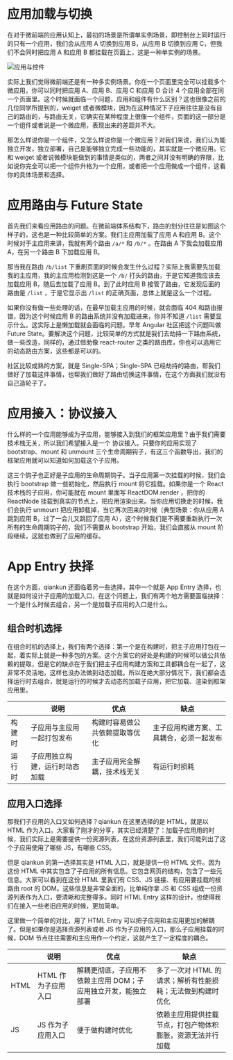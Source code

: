 # 应用加载与切换

在对于微前端的应用认知上，最初的场景是所谓单实例场景，即控制台上同时运行的只有一个应用，我们会从应用 A 切换到应用 B，从应用 B 切换到应用 C，但我们不会同时把应用 A 和应用 B 都挂载在页面上，这是一种单实例的场景。

![应用与控件](https://pic.imgdb.cn/item/6080d3d7ee52a14d787308ac.jpg)

实际上我们觉得微前端还是有一种多实例场景。你在一个页面里完全可以挂载多个微应用，你可以同时把应用 A、应用 B、应用 C 和应用 D 合计 4 个应用全部在同一个页面里。这个时候就面临一个问题，应用和组件有什么区别？这也很像之前的几位同学所提到的，weiget 或者微模块，因为在这种情况下子应用往往是没有自己的路由的，与路由无关，它确实在某种程度上很像一个组件，页面的这一部分是一个组件或者说是一个微应用，表现出来的差距并不大。

那怎么样说你是一个组件，又怎么样说你是一个微应用？对我们来说，我们认为能独立开发，独立部署，自己是能够独立完成一些功能的，其实就是一个微应用。它和 weiget 或者说微模块能做到的事情是类似的，两者之间并没有明确的界限，比如说你完全可以把一个组件升格为一个应用，或者把一个应用做成一个组件，这看你的具体场景和选择。

# 应用路由与 Future State

首先我们来看应用路由的问题。在微前端体系结构下，路由的划分往往是如图这个样子的，这也是一种比较简单的方案。我们主应用加载了应用 A 和应用 B。这个时候对于主应用来讲，我就有两个路由 `/a/*` 和 `/b/*` 。在路由 A 下我会加载应用 A，在另一个路由 B 下加载应用 B。

那当我在路由 `/b/list` 下重刷页面的时候会发生什么过程？实际上我需要先加载我的主应用，我的主应用检测到这是一个 `/b/` 打头的路由，于是它知道我应该去加载应用 B，随后去加载了应用 B。到了此时应用 B 接管了路由，它发现后面的路由是 `/list` ，于是它显示出 `/list` 的正确页面，总体上就是这么一个过程。

如果你没有做一些处理的话，在最早加载主应用的时候，就会面临 404 和路由报错，因为这个时候应用 B 的路由系统并没有加载进来，你并不知道 `/list` 需要显示什么。这实际上是懒加载就会面临的问题。早年 Angular 社区把这个问题叫做 Future State。要解决这个问题，比较简单的方式就是我们去劫持一下路由系统，做一些改造，同样的，通过借助像 react-router 之类的路由库，你也可以选用它的动态路由方案，这些都是可以的。

社区比较成熟的方案，就是 Single-SPA；Single-SPA 已经劫持的路由，帮我们做好了加载这件事情，也帮我们做好了路由切换这件事情，在这个方面我们就没有自己造轮子了。

# 应用接入：协议接入

什么样的一个应用能够成为子应用，能够接入到我们的框架应用里？由于我们需要技术栈无关，所以我们希望接入是一个 协议接入。只要你的应用实现了 bootstrap、mount 和 unmount 三个生命周期钩子，有这三个函数导出，我们的框架应用就可以知道如何加载这个子应用。

这三个钩子也正好是子应用的生命周期钩子。当子应用第一次挂载的时候，我们会执行 bootstrap 做一些初始化，然后执行 mount 将它挂载。如果你是一个 React 技术栈的子应用，你可能就在 mount 里面写 ReactDOM.render ，把你的 ReactNode 挂载到真实的节点上，把应用渲染出来。当你应用切换走的时候，我们会执行 unmount 把应用卸载掉，当它再次回来的时候（典型场景：你从应用 A 跳到应用 B，过了一会儿又跳回了应用 A），这个时候我们是不需要重新执行一次所有的生命周期钩子的，我们不需要从 bootstrap 开始，我们会直接从 mount 阶段继续，这就也做到了应用的缓存。

# App Entry 抉择

在这个方面，qiankun 还面临着另一些选择，其中一个就是 App Entry 选择，也就是如何设计子应用的加载入口，在这个问题上，我们有两个地方需要面临抉择：一个是什么时候去组合，另一个是加载子应用的入口是什么。

## 组合时机选择

在组合时机的选择上，我们有两个选择：第一个是在构建时，把主子应用打包在一起，着实际上就是一种多包的方案。这个方案它的好处是构建的时候可以做公共依赖的提取，但是它的缺点在于我们把主子应用构建方案和工具都耦合在一起了，这非常不灵活地，这样也没办法做到动态加载。所以在绝大部分情况下，我们都会选择运行时去组合，就是运行的时候才去动态的加载子应用，把它加载、渲染到框架应用里。

|        | 说明                           | 优点                           | 缺点                                     |
| ------ | ------------------------------ | ------------------------------ | ---------------------------------------- |
| 构建时 | 子应用与主应用一起打包发布     | 构建时容易做公共依赖提取等优化 | 主子应用构建方案、工具耦合，必须一起发布 |
| 运行时 | 子应用独立构建，运行时动态加载 | 主子应用完全解耦，技术栈无关   | 有运行时损耗                             |

## 应用入口选择

那我们子应用的入口又如何选择？qiankun 在这里选择的是 HTML，就是以 HTML 作为入口。大家看了刚才的分享，其实已经清楚了：加载子应用用的时候，我们实际上是需要提供一份资源列表，在这份资源列表里，我们可能列出了这个子应用使用了哪些 JS，有哪些 CSS。

但是 qiankun 的第一选择其实是 HTML 入口，就是提供一份 HTML 文件。因为这份 HTML 中其实包含了子应用的所有信息。它包含网页的结构，包含了一些元信息。大家可以看到在这份 HTML 里我们有 CSS、JS 链接、有应用要挂载的根路由 root 的 DOM。这些信息是非常全面的，比单纯你拿 JS 和 CSS 组成一份资源列表作为入口，要清晰和完整得多。同时 HTML Entry 这样的设计，也使得我们在接入一些老旧应用的时候，更加简单。

这里做一个简单的对比，用了 HTML Entry 可以把子应用和主应用更加的解耦了。但是如果你是选择资源列表或者 JS 作为子应用的入口，那么子应用挂载的时候，DOM 节点往往需要和主应用作一个约定，这就产生了一定程度的耦合。

|      | 说明                | 优点                                                           | 缺点                                                       |
| ---- | ------------------- | -------------------------------------------------------------- | ---------------------------------------------------------- |
| HTML | HTML 作为子应用入口 | 解耦更彻底，子应用不依赖主应用 DOM；子应用独立开发，能独立部署 | 多了一次对 HTML 的请求；解析有性能损耗；无法做到构建时优化 |
| JS   | JS 作为子应用入口   | 便于做构建时优化                                               | 依赖主应用提供挂载节点，打包产物体积膨胀，资源无法并行加载 |
